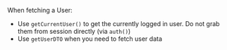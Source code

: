 When fetching a User:

- Use `getCurrentUser()` to get the currently logged in user. Do not grab them from session directly (via `auth()`)
- Use `getUserDTO` when you need to fetch user data

